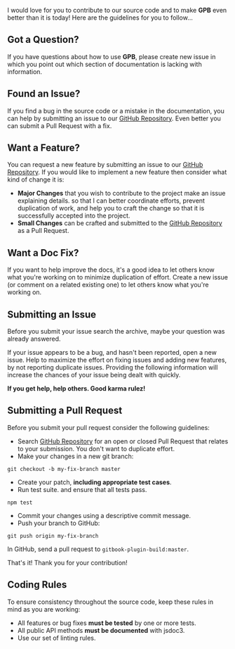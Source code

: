 I would love for you to contribute to our source code and to make **GPB** even better than it is
today! Here are the guidelines for you to follow...

## Got a Question?

If you have questions about how to use **GPB**, please create new issue
in which you point out which section of documentation is lacking with information.

## Found an Issue?

If you find a bug in the source code or a mistake in the documentation, you can help by
submitting an issue to our [GitHub Repository][github]. Even better you can submit a Pull Request
with a fix.

## Want a Feature?

You can request a new feature by submitting an issue to our [GitHub Repository][github].  If you
would like to implement a new feature then consider what kind of change it is:

* **Major Changes** that you wish to contribute to the project make an issue explaining details.
  so that I can better coordinate efforts, prevent duplication of work, and help you to
  craft the change so that it is successfully accepted into the project.
* **Small Changes** can be crafted and submitted to the [GitHub Repository][github] as a Pull
  Request.


## Want a Doc Fix?

If you want to help improve the docs, it's a good idea to let others know what you're working on to
minimize duplication of effort. Create a new issue (or comment on a related existing one) to let
others know what you're working on.

## Submitting an Issue
Before you submit your issue search the archive, maybe your question was already answered.

If your issue appears to be a bug, and hasn't been reported, open a new issue. Help to maximize
the effort on fixing issues and adding new features, by not reporting duplicate issues.
Providing the following information will increase the chances of your issue being dealt with
quickly.

**If you get help, help others. Good karma rulez!**

## Submitting a Pull Request
Before you submit your pull request consider the following guidelines:

* Search [GitHub Repository][github] for an open or closed Pull Request
  that relates to your submission. You don't want to duplicate effort.
* Make your changes in a new git branch:

```shell
git checkout -b my-fix-branch master
```

* Create your patch, **including appropriate test cases**.
* Run test suite. and ensure that all tests pass.

```shell
npm test
```

* Commit your changes using a descriptive commit message.
* Push your branch to GitHub:

```shell
git push origin my-fix-branch
```

In GitHub, send a pull request to `gitbook-plugin-build:master`.

That's it! Thank you for your contribution!

## Coding Rules

To ensure consistency throughout the source code, keep these rules in mind as you are working:

* All features or bug fixes **must be tested** by one or more tests.
* All public API methods **must be documented** with jsdoc3.
* Use our set of linting rules.

[github]: https://github.com/urosjarc/gitbook-plugin-build
